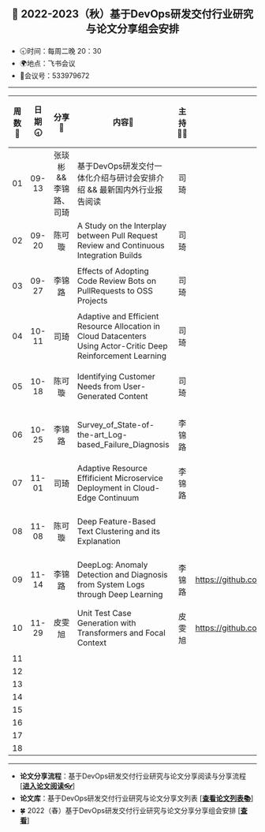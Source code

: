 ## <p align="center">🍁 2022-2023（秋）基于DevOps研发交付行业研究与论文分享组会安排</p>

- 🕣时间：每周二晚 20：30
- 🌍地点：飞书会议
- 📠会议号：533979672


****


| 周数📆 | 日期🕣 | 分享🙋  | 内容📒                                                        | 主持💂‍♂️ |                          关联 Issue                          |视频链接|
| :---: | :---: | :----: | ------------------------------------------------------------ | :----: | :----------------------------------------------------------: |:----------------------------------------------------------: |
|  01   | 09-13 |张琰彬  && 李锦路、司琦  | 基于DevOps研发交付一体化介绍与研讨会安排介绍 &&     最新国内外行业报告阅读                               |  司琦  |   [#6](https://github.com/OpenEduTech/EduTechResearch/issues/6)   |[B站链接](https://www.bilibili.com/video/BV1NN4y1K7pf/?spm_id_from=333.999.0.0&vd_source=c10ce7a3332dfa311a1577aba0513eaa)|
|  02   | 09-20 | 陈可璇 | A Study on the Interplay between Pull Request Review and Continuous Integration Builds | 司琦 | [#10](https://github.com/OpenEduTech/EduTechResearch/issues/10) |(未上传)
|  03   | 09-27 | 李锦路 | Effects of Adopting Code Review Bots on PullRequests to OSS Projects | 司琦  | [#12](https://github.com/OpenEduTech/EduTechResearch/issues/12) |[B站链接](https://www.bilibili.com/video/BV1re4y1b7QN/?spm_id_from=333.999.0.0&vd_source=c368dcb385c714435c11261915d03c9d)|
|  04   | 10-11 | 司琦 | Adaptive and Efficient Resource Allocation in Cloud Datacenters Using Actor-Critic Deep Reinforcement Learning | 司琦 | [#15](https://github.com/OpenEduTech/EduTechResearch/issues/15) |[B站链接](https://www.bilibili.com/video/BV1Kd4y1q7gj/?spm_id_from=333.999.0.0&vd_source=c10ce7a3332dfa311a1577aba0513eaa)|
|  05   | 10-18 | 陈可璇 | Identifying Customer Needs from User-Generated Content | 司琦 | [#19](https://github.com/OpenEduTech/EduTechResearch/issues/19) |[B站链接](https://www.bilibili.com/video/BV1qN4y1w7QX/?spm_id_from=333.999.0.0)|
| 06 | 10-25 | 李锦路 | Survey_of_State-of-the-art_Log-based_Failure_Diagnosis | 李锦路 | [#23](https://github.com/OpenEduTech/EduTechResearch/issues/23) |[B站链接](https://www.bilibili.com/video/BV1n84y1B761/)|
| 07 | 11-01 | 司琦 | Adaptive Resource Effificient Microservice Deployment in Cloud-Edge Continuum | 李锦路 | [#25](https://github.com/OpenEduTech/EduTechResearch/issues/25) |[B站链接](https://www.bilibili.com/video/BV1Md4y1w738/)|
| 08 | 11-08 | 陈可璇 | Deep Feature-Based Text Clustering and its Explanation |  | [#28](https://github.com/OpenEduTech/EduTechResearch/issues/28) |[B站链接](https://www.bilibili.com/video/BV1p14y1p7ke/?spm_id_from=333.999.0.0)
| 09 | 11-14 | 李锦路 | DeepLog: Anomaly Detection and Diagnosis from System Logs through Deep Learning | 李锦路 | https://github.com/OpenEduTech/EduTechResearch/issues/31 |[B站链接](https://www.bilibili.com/video/BV1ie4y1s7i2/)
| 10 | 11-29|皮雯旭 | Unit Test Case Generation with Transformers and Focal Context| 皮雯旭| https://github.com/OpenEduTech/EduTechResearch/issues/33 |[B站链接](https://www.bilibili.com/video/BV1WG4y1971N/)
| 11 | | | | |  |
| 12 | | | | |  |
| 13 | | | | |  |
| 14 | | | | |  |
| 15 | | | | |  |
| 16 | | | | |  |
| 17 | | | | |  |
| 18 | | | | |  |

****

* **论文分享流程**：基于DevOps研发交付行业研究与论文分享阅读与分享流程 [[**进入论文阅读👓**]()]
* **论文库**：基于DevOps研发交付行业研究与论文分享文列表 [[**查看论文列表📚**](https://github.com/OpenEduTech/EduTechResearch/blob/main/PaperList.md)]
* 🍀 2022（春）基于DevOps研发交付行业研究与论文分享分享组会安排 [[**查看**](https://github.com/OpenEduTech/EduTechResearch/issues/6)]

